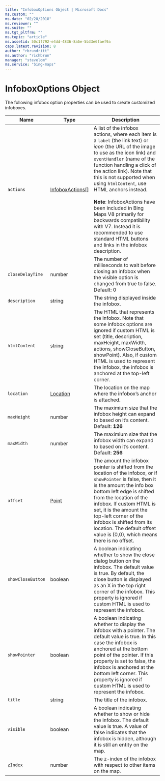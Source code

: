 ```yaml
---
title: "InfoboxOptions Object | Microsoft Docs"
ms.custom: ""
ms.date: "02/28/2018"
ms.reviewer: ""
ms.suite: ""
ms.tgt_pltfrm: ""
ms.topic: "article"
ms.assetid: 50c1f792-e4dd-4836-8a5e-5b33e6faef9a
caps.latest.revision: 8
author: "rbrundritt"
ms.author: "richbrun"
manager: "stevelom"
ms.service: "bing-maps"
---
```


# InfoboxOptions Object

The following infobox option properties can be used to create customized infoboxes.

| Name            | Type               | Description                                                                                     |
|-----------------|--------------------|-------------------------------------------------------------------------------------------------|
| `actions`         | [InfoboxActions](infoboxactions-object.md)\[\] | A list of the infobox actions, where each item is a `label` (the link text) or *icon* (the URL of the image to use as the icon link) and `eventHandler` (name of the function handling a click of the action link). Note that this is not supported when using `htmlContent`, use HTML anchors instead. <br/><br/>**Note**: InfoboxActions have been included in Bing Maps V8 primarily for backwards compatibility with V7. Instead it is recommended to use standard HTML buttons and links in the infobox description.  |
| `closeDelayTime` | number | The number of milliseconds to wait before closing an infobox when the visible option is changed from true to false. Default: 0 | 
| `description`     | string             | The string displayed inside the infobox.   |
| `htmlContent`     | string             | The HTML that represents the infobox. Note that some infobox options are ignored if custom HTML is set (title, description, maxHeight, maxWidth, actions, showCloseButton, showPoint). Also, if custom HTML is used to represent the infobox, the infobox is anchored at the top-left corner.|
| `location`        | [Location](location-class.md) | The location on the map where the infobox’s anchor is attached.   |
| `maxHeight` | number | The maximium size that the infobox height can expand to based on it’s content. Default: **126** |
| `maxWidth` | number | The maximium size that the infobox width can expand to based on it’s content. Default: **256** |
| `offset`          | [Point](point-class.md) | The amount the infobox pointer is shifted from the location of the infobox, or if `showPointer` is false, then it is the amount the info box bottom left edge is shifted from the location of the infobox. If custom HTML is set, it is the amount the top-left corner of the infobox is shifted from its location. The default offset value is (0,0), which means there is no offset.  |
| `showCloseButton` | boolean            | A boolean indicating whether to show the close dialog button on the infobox. The default value is true. By default, the close button is displayed as an X in the top right corner of the infobox. This property is ignored if custom HTML is used to represent the infobox.     |
| `showPointer`     | boolean            | A boolean indicating whether to display the infobox with a pointer. The default value is true. In this case the infobox is anchored at the bottom point of the pointer. If this property is set to false, the infobox is anchored at the bottom left corner. This property is ignored if custom HTML is used to represent the infobox.                                            |
| `title`           | string             | The title of the infobox. |
| `visible`         | boolean            | A boolean indicating whether to show or hide the infobox. The default value is true. A value of false indicates that the infobox is hidden, although it is still an entity on the map.    |
| `zIndex`          | number             | The z-index of the infobox with respect to other items on the map.     |
